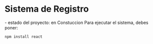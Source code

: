 <h1>Sistema de Registro</h1>
- estado del proyecto: en Constuccion
Para ejecutar el sistema, debes poner:

```npm install react```
